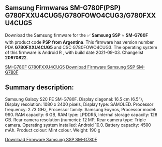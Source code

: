 <h2>Samsung Firmwares SM-G780F(PSP) G780FXXU4CUG5/G780FOWO4CUG3/G780FXXU4CUG5</h2>
Download the Samsung firmware for the ✅ <strong>Samsung SSP </strong> ⭐ <strong>SM-G780F</strong> with product code <strong>PSP</strong> <strong> from Argentina</strong>. This firmware has version number PDA <strong>G780FXXU4CUG5</strong> and CSC G780FOWO4CUG3. The operating system of this firmware is Android R , with build date 2021-09-03. Changelist <strong>20970822</strong>.


[SM-G780F](https://samfirm.shop/samsung/model/SM-G780F)
[G780FXXU4CUG5](https://samfirm.shop/samsung/pda/G780FXXU4CUG5)
[Download Firmware Samsung SSP SM-G780F](https://samfirm.shop/samsung/firmware/452048)
<h2>Summary description:</h2>
<p>Samsung Galaxy S20 FE SM-G780F. Display diagonal: 16.5 cm (6.5"), Display resolution: 1080 x 2400 pixels, Display type: SAMOLED. Processor frequency: 2.73 GHz, Processor family: Samsung Exynos, Processor model: 990. RAM capacity: 6 GB, RAM type: LPDDR5, Internal storage capacity: 128 GB. Rear camera resolution (numeric): 12 MP, Rear camera type: Triple camera. Operating system installed: Android 10.0. Battery capacity: 4500 mAh. Product colour: Mint colour. Weight: 190 g</p>


[Download Firmware Samsung SSP SM-G780F](https://samfirm.shop/samsung/firmware/452048)
